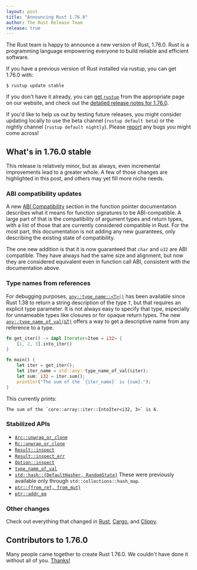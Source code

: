 ```yaml
---
layout: post
title: "Announcing Rust 1.76.0"
author: The Rust Release Team
release: true
---
```


The Rust team is happy to announce a new version of Rust, 1.76.0. Rust is a programming language empowering everyone to build reliable and efficient software.

If you have a previous version of Rust installed via rustup, you can get 1.76.0 with:

```console
$ rustup update stable
```

If you don't have it already, you can [get `rustup`](https://www.rust-lang.org/install.html) from the appropriate page on our website, and check out the [detailed release notes for 1.76.0](https://doc.rust-lang.org/nightly/releases.html#version-1760-2024-02-08).

If you'd like to help us out by testing future releases, you might consider updating locally to use the beta channel (`rustup default beta`) or the nightly channel (`rustup default nightly`). Please [report](https://github.com/rust-lang/rust/issues/new/choose) any bugs you might come across!

## What's in 1.76.0 stable

This release is relatively minor, but as always, even incremental improvements lead to a greater whole. A few of those changes are highlighted in this post, and others may yet fill more niche needs.

### ABI compatibility updates

A new [ABI Compatibility](https://doc.rust-lang.org/stable/std/primitive.fn.html#abi-compatibility) section in the function pointer documentation describes what it means for function signatures to be ABI-compatible. A large part of that is the compatibility of argument types and return types, with a list of those that are currently considered compatible in Rust. For the most part, this documentation is not adding any new guarantees, only describing the existing state of compatibility.

The one new addition is that it is now guaranteed that `char` and `u32` are ABI compatible. They have always had the same size and alignment, but now they are considered equivalent even in function call ABI, consistent with the documentation above.

### Type names from references

For debugging purposes, [`any::type_name::<T>()`](https://doc.rust-lang.org/stable/std/any/fn.type_name.html) has been available since Rust 1.38 to return a string description of the type `T`, but that requires an explicit type parameter. It is not always easy to specify that type, especially for unnameable types like closures or for opaque return types. The new [`any::type_name_of_val(&T)`](https://doc.rust-lang.org/stable/std/any/fn.type_name_of_val.html) offers a way to get a descriptive name from any reference to a type.

```rust
fn get_iter() -> impl Iterator<Item = i32> {
    [1, 2, 3].into_iter()
}

fn main() {
    let iter = get_iter();
    let iter_name = std::any::type_name_of_val(&iter);
    let sum: i32 = iter.sum();
    println!("The sum of the `{iter_name}` is {sum}.");
}
```

This currently prints:

```text
The sum of the `core::array::iter::IntoIter<i32, 3>` is 6.
```

### Stabilized APIs

- [`Arc::unwrap_or_clone`](https://doc.rust-lang.org/stable/std/sync/struct.Arc.html#method.unwrap_or_clone)
- [`Rc::unwrap_or_clone`](https://doc.rust-lang.org/stable/std/rc/struct.Rc.html#method.unwrap_or_clone)
- [`Result::inspect`](https://doc.rust-lang.org/stable/std/result/enum.Result.html#method.inspect)
- [`Result::inspect_err`](https://doc.rust-lang.org/stable/std/result/enum.Result.html#method.inspect_err)
- [`Option::inspect`](https://doc.rust-lang.org/stable/std/option/enum.Option.html#method.inspect)
- [`type_name_of_val`](https://doc.rust-lang.org/stable/std/any/fn.type_name_of_val.html)
- [`std::hash::{DefaultHasher, RandomState}`](https://doc.rust-lang.org/stable/std/hash/index.html#structs)
  These were previously available only through `std::collections::hash_map`.
- [`ptr::{from_ref, from_mut}`](https://doc.rust-lang.org/stable/std/ptr/fn.from_ref.html)
- [`ptr::addr_eq`](https://doc.rust-lang.org/stable/std/ptr/fn.addr_eq.html)

### Other changes

Check out everything that changed in [Rust](https://github.com/rust-lang/rust/releases/tag/1.76.0), [Cargo](https://github.com/rust-lang/cargo/blob/master/CHANGELOG.md#cargo-176-2024-02-08), and [Clippy](https://github.com/rust-lang/rust-clippy/blob/master/CHANGELOG.md#rust-176).

## Contributors to 1.76.0

Many people came together to create Rust 1.76.0. We couldn't have done it without all of you. [Thanks!](https://thanks.rust-lang.org/rust/1.76.0/)
